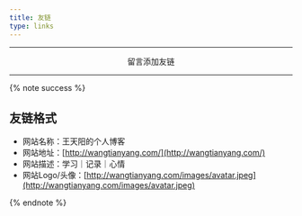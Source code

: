 ```yaml
---
title: 友链
type: links
---
```


------

<div style="text-align:center;"><span class="with-love" id="animate1">
    <i class="fa fa-heart"></i>
  </span>留言添加友链<span class="with-love" id="animate2">
    <i class="fa fa-heart"></i>
  </span>
</div>
  
------

{% note success %}

## 友链格式

- 网站名称：王天阳的个人博客
- 网站地址：[http://wangtianyang.com/](http://wangtianyang.com/)
- 网站描述：学习｜记录｜心情
-  网站Logo/头像：[http://wangtianyang.com/images/avatar.jpeg](http://wangtianyang.com/images/avatar.jpeg)

{% endnote %}